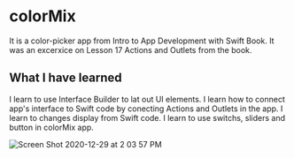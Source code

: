 # colorMix

It is a color-picker app from Intro to App Development with Swift Book. It was an excerxice on Lesson 17 Actions and Outlets from the book.

## What I have learned
I learn to use Interface Builder to lat out UI elements. I learn how to connect app's interface to Swift code by conecting Actions and Outlets in the app. I learn to changes display from Swift code. I learn to use switchs, sliders and button in colorMix app.

![Screen Shot 2020-12-29 at 2 03 57 PM](https://user-images.githubusercontent.com/57606580/103311357-c5cccc80-49df-11eb-9c38-f0cd66bdb4b9.png)
